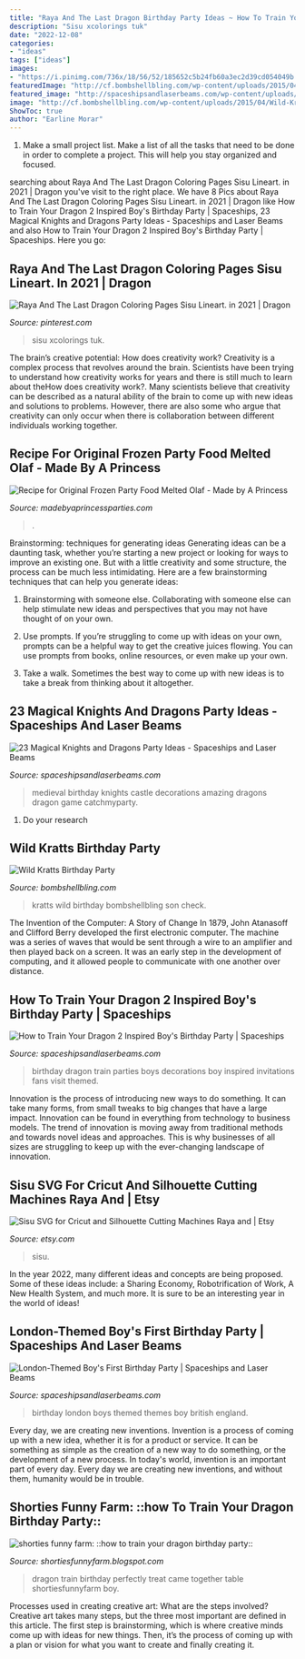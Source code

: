 ```yaml
---
title: "Raya And The Last Dragon Birthday Party Ideas ~ How To Train Your Dragon 2 Inspired Boy&#039;s Birthday Party"
description: "Sisu xcolorings tuk"
date: "2022-12-08"
categories:
- "ideas"
tags: ["ideas"]
images:
- "https://i.pinimg.com/736x/18/56/52/185652c5b24fb60a3ec2d39cd054049b.jpg"
featuredImage: "http://cf.bombshellbling.com/wp-content/uploads/2015/04/Wild-Kratts-Birthday-Party-13.jpg"
featured_image: "http://spaceshipsandlaserbeams.com/wp-content/uploads/2016/03/20-Medieval-Knights-Birthday-Party-660x880.jpg"
image: "http://cf.bombshellbling.com/wp-content/uploads/2015/04/Wild-Kratts-Birthday-Party-13.jpg"
ShowToc: true
author: "Earline Morar"
---
```



1. Make a small project list. Make a list of all the tasks that need to be done in order to complete a project. This will help you stay organized and focused. 

	

		
searching about Raya And The Last Dragon Coloring Pages Sisu Lineart. in 2021 | Dragon you've visit to the right place. We have 8 Pics about Raya And The Last Dragon Coloring Pages Sisu Lineart. in 2021 | Dragon like How to Train Your Dragon 2 Inspired Boy&#039;s Birthday Party | Spaceships, 23 Magical Knights and Dragons Party Ideas - Spaceships and Laser Beams and also How to Train Your Dragon 2 Inspired Boy&#039;s Birthday Party | Spaceships. Here you go:
		
    
## Raya And The Last Dragon Coloring Pages Sisu Lineart. In 2021 | Dragon

<img loading=lazy src="https://i.pinimg.com/736x/18/56/52/185652c5b24fb60a3ec2d39cd054049b.jpg" onerror="this.onerror=null;this.src='https://tse3.mm.bing.net/th?id=OIP.pVJY7aEoLbQHMZxU_IguDgHaHa&amp;pid=15.1';" alt="Raya And The Last Dragon Coloring Pages Sisu Lineart. in 2021 | Dragon">

_Source: pinterest.com_

>sisu xcolorings tuk. 

	

The brain’s creative potential: How does creativity work?
Creativity is a complex process that revolves around the brain. Scientists have been trying to understand how creativity works for years and there is still much to learn about theHow does creativity work?. Many scientists believe that creativity can be described as a natural ability of the brain to come up with new ideas and solutions to problems. However, there are also some who argue that creativity can only occur when there is collaboration between different individuals working together.

    
## Recipe For Original Frozen Party Food Melted Olaf - Made By A Princess

<img loading=lazy src="https://i1.wp.com/www.madebyaprincessparties.com/wp-content/uploads/2014/05/frozen-party-melted-olaf-682x1024.png?ssl=1" onerror="this.onerror=null;this.src='https://tse4.mm.bing.net/th?id=OIP.kplpNqDpmTrNbPzyRchEHQHaLH&amp;pid=15.1';" alt="Recipe for Original Frozen Party Food Melted Olaf - Made by A Princess">

_Source: madebyaprincessparties.com_

>. 

	

Brainstorming: techniques for generating ideas
Generating ideas can be a daunting task, whether you’re starting a new project or looking for ways to improve an existing one. But with a little creativity and some structure, the process can be much less intimidating.
Here are a few brainstorming techniques that can help you generate ideas:

1. Brainstorming with someone else. Collaborating with someone else can help stimulate new ideas and perspectives that you may not have thought of on your own.

2. Use prompts. If you’re struggling to come up with ideas on your own, prompts can be a helpful way to get the creative juices flowing. You can use prompts from books, online resources, or even make up your own.

3. Take a walk. Sometimes the best way to come up with new ideas is to take a break from thinking about it altogether.

    
## 23 Magical Knights And Dragons Party Ideas - Spaceships And Laser Beams

<img loading=lazy src="http://spaceshipsandlaserbeams.com/wp-content/uploads/2016/03/20-Medieval-Knights-Birthday-Party-660x880.jpg" onerror="this.onerror=null;this.src='https://tse1.mm.bing.net/th?id=OIP.15CwNEzZ2BwFxHEoRcEUyAHaJ4&amp;pid=15.1';" alt="23 Magical Knights and Dragons Party Ideas - Spaceships and Laser Beams">

_Source: spaceshipsandlaserbeams.com_

>medieval birthday knights castle decorations amazing dragons dragon game catchmyparty. 

	

1. Do your research

    
## Wild Kratts Birthday Party

<img loading=lazy src="http://cf.bombshellbling.com/wp-content/uploads/2015/04/Wild-Kratts-Birthday-Party-13.jpg" onerror="this.onerror=null;this.src='https://tse4.mm.bing.net/th?id=OIP.R58N3t8QB3fzfYRJ1oi2awAAAA&amp;pid=15.1';" alt="Wild Kratts Birthday Party">

_Source: bombshellbling.com_

>kratts wild birthday bombshellbling son check. 

	

The Invention of the Computer: A Story of Change
In 1879, John Atanasoff and Clifford Berry developed the first electronic computer. The machine was a series of waves that would be sent through a wire to an amplifier and then played back on a screen. It was an early step in the development of computing, and it allowed people to communicate with one another over distance.

    
## How To Train Your Dragon 2 Inspired Boy&#039;s Birthday Party | Spaceships

<img loading=lazy src="http://spaceshipsandlaserbeams.com/wp-content/uploads/2015/09/how-to-train-your-dragon-birthday-party-ideas.jpg" onerror="this.onerror=null;this.src='https://tse1.mm.bing.net/th?id=OIP.bhzpscYPqzflYmZ7sJiWEQHaLH&amp;pid=15.1';" alt="How to Train Your Dragon 2 Inspired Boy&#039;s Birthday Party | Spaceships">

_Source: spaceshipsandlaserbeams.com_

>birthday dragon train parties boys decorations boy inspired invitations fans visit themed. 

	

Innovation is the process of introducing new ways to do something. It can take many forms, from small tweaks to big changes that have a large impact. Innovation can be found in everything from technology to business models. The trend of innovation is moving away from traditional methods and towards novel ideas and approaches. This is why businesses of all sizes are struggling to keep up with the ever-changing landscape of innovation.

    
## Sisu SVG For Cricut And Silhouette Cutting Machines Raya And | Etsy

<img loading=lazy src="https://i.etsystatic.com/25257141/r/il/ba72d1/3014668938/il_1140xN.3014668938_t5rl.jpg" onerror="this.onerror=null;this.src='https://tse2.mm.bing.net/th?id=OIP.-uS6RQ_6Rp22JqK7lx_m4gHaHa&amp;pid=15.1';" alt="Sisu SVG for Cricut and Silhouette Cutting Machines Raya and | Etsy">

_Source: etsy.com_

>sisu. 

	

In the year 2022, many different ideas and concepts are being proposed. Some of these ideas include: a Sharing Economy, Robotrification of Work, A New Health System, and much more. It is sure to be an interesting year in the world of ideas!

    
## London-Themed Boy&#039;s First Birthday Party | Spaceships And Laser Beams

<img loading=lazy src="https://spaceshipsandlaserbeams.com/wp-content/uploads/2015/09/london-england-birthday-party-ideas.jpg.jpg" onerror="this.onerror=null;this.src='https://tse3.mm.bing.net/th?id=OIP.UOalicWG9f-zAChJpM-v4gHaLH&amp;pid=15.1';" alt="London-Themed Boy&#039;s First Birthday Party | Spaceships and Laser Beams">

_Source: spaceshipsandlaserbeams.com_

>birthday london boys themed themes boy british england. 

	

Every day, we are creating new inventions.
Invention is a process of coming up with a new idea, whether it is for a product or service. It can be something as simple as the creation of a new way to do something, or the development of a new process. In today's world, invention is an important part of every day. Every day we are creating new inventions, and without them, humanity would be in trouble.

    
## Shorties Funny Farm: ::how To Train Your Dragon Birthday Party::

<img loading=lazy src="http://3.bp.blogspot.com/-qRRKaNam5Ws/VM1oYPtAH5I/AAAAAAAALB0/otNoEEcZsOc/s1600/DSC_0010.jpg" onerror="this.onerror=null;this.src='https://tse3.mm.bing.net/th?id=OIP.Ay6dYCLAHrvelckh6hBnmwHaLH&amp;pid=15.1';" alt="shorties funny farm: ::how to train your dragon birthday party::">

_Source: shortiesfunnyfarm.blogspot.com_

>dragon train birthday perfectly treat came together table shortiesfunnyfarm boy. 

	

Processes used in creating creative art: What are the steps involved?
Creative art takes many steps, but the three most important are defined in this article. The first step is brainstorming, which is where creative minds come up with ideas for new things. Then, it’s the process of coming up with a plan or vision for what you want to create and finally creating it.

